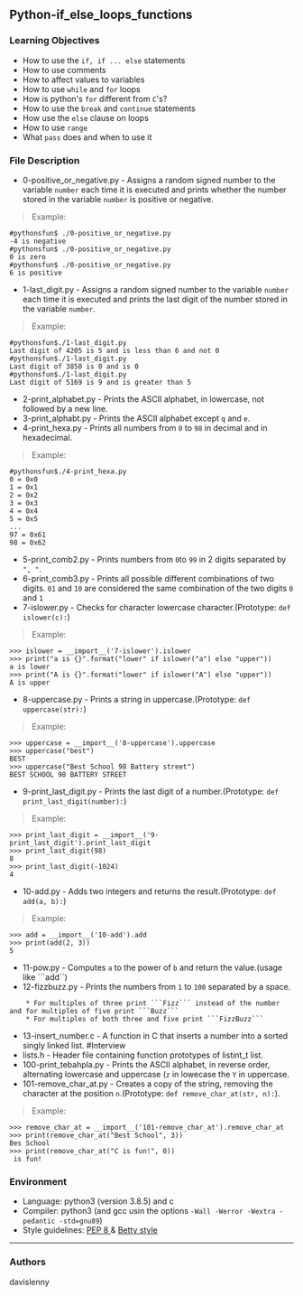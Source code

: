 ## Python-if_else_loops_functions

### Learning Objectives
* How to use the ```if, if ... else``` statements
* How to use comments
* How to affect values to variables
* How to use ```while``` and ```for``` loops
* How is python's ```for``` different from ```C```'s?
* How to use the ```break``` and ```continue``` statements
* How use the ```else``` clause on loops
* How to use ```range```
* What ```pass``` does and when to use it

### File Description
* 0-positive_or_negative.py - Assigns a random signed number to the variable ```number``` each time it is executed and prints whether the number stored in the variable ```number``` is positive or negative. 
> Example:
```
#pythonsfun$ ./0-positive_or_negative.py
-4 is negative
#pythonsfun$ ./0-positive_or_negative.py
0 is zero
#pythonsfun$ ./0-positive_or_negative.py
6 is positive
```
* 1-last_digit.py - Assigns a random signed number to the variable ```number``` each time it is executed and prints the last digit of the number stored in the variable ```number```.
> Example:
```
#pythonsfun$./1-last_digit.py
Last digit of 4205 is 5 and is less than 6 and not 0
#pythonsfun$./1-last_digit.py
Last digit of 3850 is 0 and is 0
#pythonsfun$./1-last_digit.py
Last digit of 5169 is 9 and is greater than 5
```
* 2-print_alphabet.py - Prints the ASCII alphabet, in lowercase, not followed by a new line.
* 3-print_alphabt.py - Prints the ASCII alphabet except ```q``` and ```e```.
* 4-print_hexa.py - Prints all numbers from ```0``` to ```98``` in decimal and in hexadecimal.
> Example:
```
#pythonsfun$./4-print_hexa.py
0 = 0x0
1 = 0x1
2 = 0x2
3 = 0x3
4 = 0x4
5 = 0x5
...
97 = 0x61
98 = 0x62
```
* 5-print_comb2.py - Prints numbers from ```0```to ```99``` in 2 digits separated by ```", "```.
* 6-print_comb3.py - Prints all possible different combinations of two digits. ```01``` and ```10``` are considered the same combination of the two digits ```0``` and ```1```
* 7-islower.py - Checks for character lowercase character.(Prototype: ```def islower(c):```)
> Example:
```
>>> islower = __import__('7-islower').islower
>>> print("a is {}".format("lower" if islower("a") else "upper"))
a is lower
>>> print("A is {}".format("lower" if islower("A") else "upper"))
A is upper
```
* 8-uppercase.py - Prints a string in uppercase.(Prototype: ```def uppercase(str):```)
> Example:
```
>>> uppercase = __import__('8-uppercase').uppercase
>>> uppercase("best")
BEST
>>> uppercase("Best School 98 Battery street")
BEST SCHOOL 98 BATTERY STREET
```
* 9-print_last_digit.py - Prints the last digit of a number.(Prototype: ```def print_last_digit(number):```)
> Example:
```
>>> print_last_digit = __import__('9-print_last_digit').print_last_digit
>>> print_last_digit(98)
8
>>> print_last_digit(-1024)
4
```
* 10-add.py - Adds two integers and returns the result.(Prototype: ```def add(a, b):```)
> Example:
```
>>> add = __import__('10-add').add
>>> print(add(2, 3))
5
```
* 11-pow.py - Computes ```a``` to the power of ```b``` and return the value.(usage like ```add``)
* 12-fizzbuzz.py - Prints the numbers from ```1``` to ```100``` separated by a space.
```
	* For multiples of three print ```Fizz``` instead of the number and for multiples of five print ```Buzz```
	* For multiples of both three and five print ```FizzBuzz```
```
* 13-insert_number.c - A function in C that inserts a number into a sorted singly linked list. #Interview
* lists.h - Header file containing function prototypes of listint_t list.
* 100-print_tebahpla.py - Prints the ASCII alphabet, in reverse order, alternating lowercase and uppercase (```z``` in lowecase the ```Y``` in uppercase.
* 101-remove_char_at.py - Creates a copy of the string, removing the character at the position ```n```.(Prototype: ```def remove_char_at(str, n):```).
> Example:
```
>>> remove_char_at = __import__('101-remove_char_at').remove_char_at
>>> print(remove_char_at("Best School", 3))
Bes School
>>> print(remove_char_at("C is fun!", 0))
 is fun!
```
### Environment
* Language: python3 (version 3.8.5) and c
* Compiler: python3 (and gcc usin the options ```-Wall -Werror -Wextra -pedantic -std=gnu89```)
* Style guidelines: [PEP 8 ](https://peps.python.org/pep-0008/) & [Betty style](https://github.com/holbertonschool/Betty/wiki)

---
### Authors
davislenny







